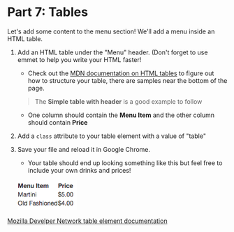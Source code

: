 # Part 7: Tables

Let's add some content to the menu section!  We'll add a menu inside an HTML table. 

1. Add an HTML table under the "Menu" header. (Don't forget to use emmet to help you write your HTML faster!

    * Check out the [MDN documentation on HTML tables](https://developer.mozilla.org/en-US/docs/Web/HTML/Element/table) to figure out how to structure your table, there are samples near the bottom of the page.  
    > The **Simple table with header** is a good example to follow
    
    * One column should contain the **Menu Item** and the other column should contain **Price**
    
2. Add a `class` attribute to your table element with a value of "table"
    
2. Save your file and reload it in Google Chrome.

    * Your table should end up looking something like this but feel free to include your own drinks and prices!
    
    ![](/assets/table.png)


[Mozilla Develper Network table element documentation](https://developer.mozilla.org/en-US/docs/Web/HTML/Element/table)
